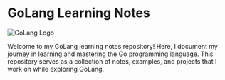 # GoLang Learning Notes

![GoLang Logo](https://github.com/ken1009us/golang-practice/blob/main/doc/logo.png)

Welcome to my GoLang learning notes repository! Here, I document my journey in learning and mastering the Go programming language. This repository serves as a collection of notes, examples, and projects that I work on while exploring GoLang.
